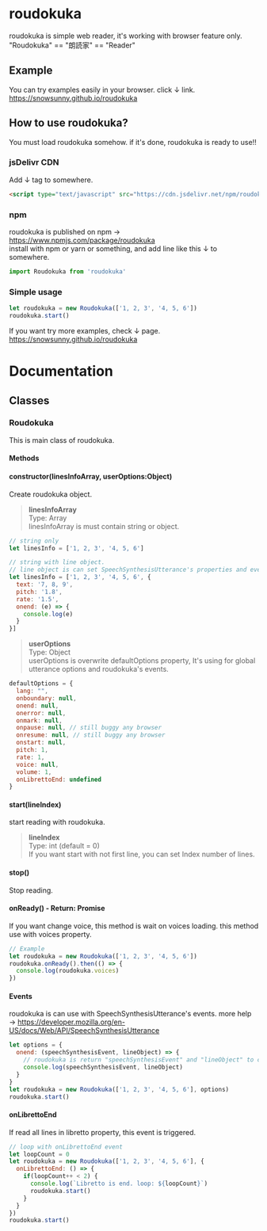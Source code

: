 # roudokuka
roudokuka is simple web reader, it's working with browser feature only.<br>
"Roudokuka" == "朗読家" == "Reader"

## Example
You can try examples easily in your browser. click ↓ link.<br>
https://snowsunny.github.io/roudokuka

## How to use roudokuka?
You must load roudokuka somehow. if it's done, roudokuka is ready to use!!

### jsDelivr CDN
Add ↓ tag to somewhere.
```html
<script type="text/javascript" src="https://cdn.jsdelivr.net/npm/roudokuka/docs/roudokuka.min.js"></script>
```

### npm
roudokuka is published on npm → https://www.npmjs.com/package/roudokuka<br>
install with npm or yarn or something, and add line like this ↓ to somewhere.
```js
import Roudokuka from 'roudokuka'
```

### Simple usage
```js
let roudokuka = new Roudokuka(['1, 2, 3', '4, 5, 6'])
roudokuka.start()
```
If you want try more examples, check ↓ page.<br>
https://snowsunny.github.io/roudokuka

# Documentation
## Classes
### Roudokuka
This is main class of roudokuka.
#### Methods

#### constructor(linesInfoArray, userOptions:Object)
Create roudokuka object.

> __linesInfoArray__<br>
> Type: Array<br>
> linesInfoArray is must contain string or object.

```js
// string only
let linesInfo = ['1, 2, 3', '4, 5, 6']

// string with line object.
// line object is can set SpeechSynthesisUtterance's properties and events. more help → https://developer.mozilla.org/en-US/docs/Web/API/SpeechSynthesisUtterance
let linesInfo = ['1, 2, 3', '4, 5, 6', {
  text: '7, 8, 9',
  pitch: '1.8',
  rate: '1.5',
  onend: (e) => {
    console.log(e)
  }
}]
```
> __userOptions__<br>
> Type: Object<br>
> userOptions is overwrite defaultOptions property, It's using for global utterance options and roudokuka's events.
```js
defaultOptions = {
  lang: "",
  onboundary: null,
  onend: null,
  onerror: null,
  onmark: null,
  onpause: null, // still buggy any browser
  onresume: null, // still buggy any browser
  onstart: null,
  pitch: 1,
  rate: 1,
  voice: null,
  volume: 1,
  onLibrettoEnd: undefined
}
```

#### start(lineIndex)
start reading with roudokuka.
> __lineIndex__<br>
> Type: int (default = 0)<br>
> If you want start with not first line, you can set Index number of lines.

#### stop()
Stop reading.

#### onReady() - Return: Promise
If you want change voice, this method is wait on voices loading. this method use with voices property.
```js
// Example
let roudokuka = new Roudokuka(['1, 2, 3', '4, 5, 6'])
roudokuka.onReady().then(() => {
  console.log(roudokuka.voices)
})
```

#### Events
roudokuka is can use with SpeechSynthesisUtterance's events. more help → https://developer.mozilla.org/en-US/docs/Web/API/SpeechSynthesisUtterance
```js
let options = {
  onend: (speechSynthesisEvent, lineObject) => {
    // roudokuka is return "speechSynthesisEvent" and "lineObject" to callback of onend event.
    console.log(speechSynthesisEvent, lineObject)
  }
}
let roudokuka = new Roudokuka(['1, 2, 3', '4, 5, 6'], options)
roudokuka.start()
```

#### onLibrettoEnd
If read all lines in libretto property, this event is triggered.
```js
// loop with onLibrettoEnd event
let loopCount = 0
let roudokuka = new Roudokuka(['1, 2, 3', '4, 5, 6'], {
  onLibrettoEnd: () => {
    if(loopCount++ < 2) {
      console.log(`Libretto is end. loop: ${loopCount}`)
      roudokuka.start()
    }
  }
})
roudokuka.start()
```

<!--
#### Properties

#### libretto : Libretto
This property have libretto object, create from Libretto class.

#### currentLine : object (default = undefined)
This property have current reading line object.

#### defaultOptions : object
This property using for default options of roudokuka.

#### options : object
This property is merged options of default options to user options.

#### interrupted : boolean (default = false)
This property using for interrupted flag.

#### voices : Array (default = [])
This property have usable voices on working browser. this property is available on after use onReady method.
-->
